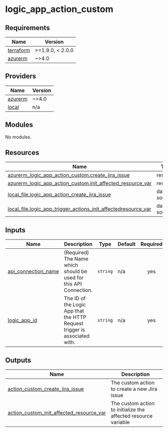 # logic_app_action_custom

<!-- BEGIN_TF_DOCS -->
## Requirements

| Name | Version |
|------|---------|
| <a name="requirement_terraform"></a> [terraform](#requirement\_terraform) | >=1.9.0, < 2.0.0 |
| <a name="requirement_azurerm"></a> [azurerm](#requirement\_azurerm) | ~>4.0 |

## Providers

| Name | Version |
|------|---------|
| <a name="provider_azurerm"></a> [azurerm](#provider\_azurerm) | ~>4.0 |
| <a name="provider_local"></a> [local](#provider\_local) | n/a |

## Modules

No modules.

## Resources

| Name | Type |
|------|------|
| [azurerm_logic_app_action_custom.create_jira_issue](https://registry.terraform.io/providers/hashicorp/azurerm/latest/docs/resources/logic_app_action_custom) | resource |
| [azurerm_logic_app_action_custom.init_affected_resource_var](https://registry.terraform.io/providers/hashicorp/azurerm/latest/docs/resources/logic_app_action_custom) | resource |
| [local_file.logic_app_action_create_jira_issue](https://registry.terraform.io/providers/hashicorp/local/latest/docs/data-sources/file) | data source |
| [local_file.logic_app_trigger_actions_init_affectedresource_var](https://registry.terraform.io/providers/hashicorp/local/latest/docs/data-sources/file) | data source |

## Inputs

| Name | Description | Type | Default | Required |
|------|-------------|------|---------|:--------:|
| <a name="input_api_connection_name"></a> [api\_connection\_name](#input\_api\_connection\_name) | (Required) The Name which should be used for this API Connection. | `string` | n/a | yes |
| <a name="input_logic_app_id"></a> [logic\_app\_id](#input\_logic\_app\_id) | The ID of the Logic App that the HTTP Request trigger is associated with. | `string` | n/a | yes |

## Outputs

| Name | Description |
|------|-------------|
| <a name="output_action_custom_create_jira_issue"></a> [action\_custom\_create\_jira\_issue](#output\_action\_custom\_create\_jira\_issue) | The custom action to create a new Jira issue |
| <a name="output_action_custom_init_affected_resource_var"></a> [action\_custom\_init\_affected\_resource\_var](#output\_action\_custom\_init\_affected\_resource\_var) | The custom action to initialize the affected resource variable |
<!-- END_TF_DOCS -->
